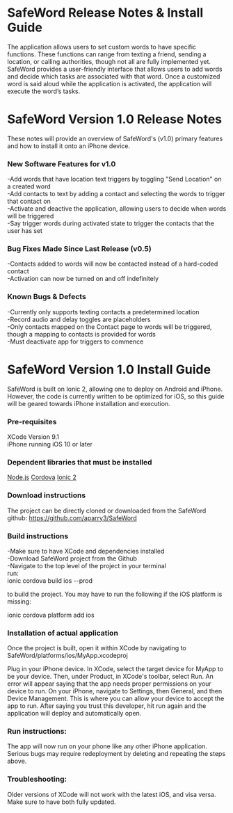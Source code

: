 # SafeWord Release Notes & Install Guide

The application allows users to set custom words to have specific functions. These functions can range from texting a friend, sending a location, or calling authorities, though not all are fully implemented yet. SafeWord provides a user-friendly interface that allows users to add words and decide which tasks are associated with that word. Once a customized word is said aloud while the application is activated, the application will execute the word’s tasks.

# SafeWord Version 1.0 Release Notes

These notes will provide an overview of SafeWord's (v1.0) primary features and how to install it onto an iPhone device.

### New Software Features for v1.0

-Add words that have location text triggers by toggling "Send Location" on a created word  
-Add contacts to text by adding a contact and selecting the words to trigger that contact on  
-Activate and deactive the application, allowing users to decide when words will be triggered  
-Say trigger words during activated state to trigger the contacts that the user has set  


### Bug Fixes Made Since Last Release (v0.5)

-Contacts added to words will now be contacted instead of a hard-coded contact  
-Activation can now be turned on and off indefinitely  


### Known Bugs & Defects

-Currently only supports texting contacts a predetermined location  
-Record audio and delay toggles are placeholders  
-Only contacts mapped on the Contact page to words will be triggered, though a mapping to contacts is provided for words  
-Must deactivate app for triggers to commence  


# SafeWord Version 1.0 Install Guide

SafeWord is built on Ionic 2, allowing one to deploy on Android and iPhone. However, the code is currently written to be optimized for iOS, so this guide will be geared towards iPhone installation and execution.

### Pre-requisites

XCode Version 9.1  
iPhone running iOS 10 or later

### Dependent libraries that must be installed

[Node.js](https://nodejs.org/en/download/)
[Cordova](https://cordova.apache.org/)
[Ionic 2](https://ionicframework.com/docs/intro/installation/)

### Download instructions

The project can be directly cloned or downloaded from the SafeWord github: https://github.com/aparry3/SafeWord


### Build instructions

-Make sure to have XCode and dependencies installed  
-Download SafeWord project from the Github  
-Navigate to the top level of the project in your terminal  
run:  
ionic cordova build ios --prod  

to build the project. You may have to run the following if the iOS platform is missing:  

ionic cordova platform add ios



### Installation of actual application

Once the project is built, open it within XCode by navigating to SafeWord/platforms/ios/MyApp.xcodeproj

Plug in your iPhone device. In XCode, select the target device for MyApp to be your device. Then, under Product, in XCode's toolbar, select Run. An error will appear saying that the app needs proper permissions on your device to run. On your iPhone, navigate to Settings, then General, and then Device Management. This is where you can allow your device to accept the app to run. After saying you trust this developer, hit run again and the application will deploy and automatically open.

### Run instructions:

The app will now run on your phone like any other iPhone application. Serious bugs may require redeployment by deleting and repeating the steps above.

### Troubleshooting:

Older versions of XCode will not work with the latest iOS, and visa versa. Make sure to have both fully updated.




